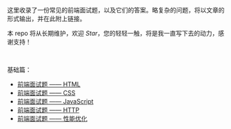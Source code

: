 这里收录了一份常见的前端面试题，以及它们的答案。略复杂的问题，将以文章的形式输出，并在此附上链接。

本 repo 将从长期维护，欢迎 *Star*，您的轻轻一触，将是我一直写下去的动力，感谢支持！

&nbsp;

基础篇：

- [前端面试题 —— HTML](https://github.com/micherwa/fe-Interviews/blob/master/articles/%E5%89%8D%E7%AB%AF%E9%9D%A2%E8%AF%95%E9%A2%98%20%E2%80%94%E2%80%94%20HTML.md)
- [前端面试题 —— CSS]()
- [前端面试题 —— JavaScript]()
- [前端面试题 —— HTTP]()
- [前端面试题 —— 性能优化]()